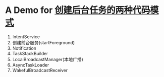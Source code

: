 # A Demo for [创建后台任务的两种代码模式](http://blog.csdn.net/eclipsexys/article/details/69055862)
1. IntentService
2. 创建前台服务(startForeground)
3. Notification
4. TaskStackBuilder
5. LocalBroadcastManager(本地广播)
6. AsyncTaskLoader
7. WakefulBroadcastReceiver